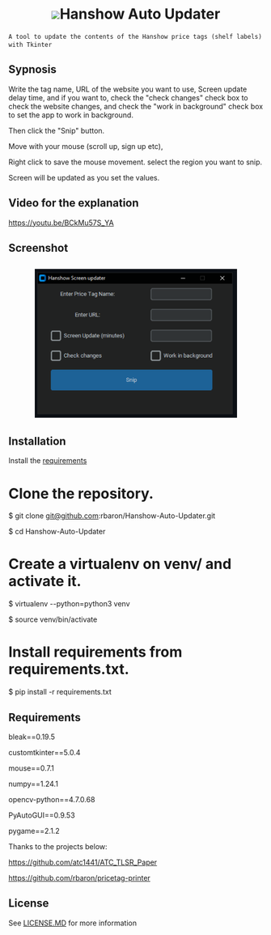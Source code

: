
<h1 align='center'> <img width=32 src='https://static.wikia.nocookie.net/computer-software-and-video-games/images/9/94/Snipping_Tool_10_Icon.png/revision/latest?cb=20170128223105'>Hanshow Auto Updater</h1>
<p align='center'>
    
    A tool to update the contents of the Hanshow price tags (shelf labels) with Tkinter 
</p>

## Sypnosis

Write the tag name, URL of the website you want to use, Screen update delay time, and if you want to, check the "check changes" check box to check the website changes, and check the "work in background" check box to set the app to work in background. 

Then click the "Snip"  button. 

Move with your mouse (scroll up, sign up etc), 

Right click to save the mouse movement.
select the region you want to snip.


Screen will be updated as you set the values.


## Video for the explanation

https://youtu.be/BCkMu57S_YA

## Screenshot
<h2 align='center'> <img width=400 src='https://github.com/MakersFunDuck/Hanshow-Auto-Updater/blob/main/Screenshot.png'></h2>



## Installation

Install the [requirements](#requirements)

# Clone the repository.

$ git clone git@github.com:rbaron/Hanshow-Auto-Updater.git

$ cd Hanshow-Auto-Updater

# Create a virtualenv on venv/ and activate it.

$ virtualenv --python=python3 venv

$ source venv/bin/activate

# Install requirements from requirements.txt.


$ pip install -r requirements.txt



## Requirements

bleak==0.19.5

customtkinter==5.0.4

mouse==0.7.1

numpy==1.24.1

opencv-python==4.7.0.68

PyAutoGUI==0.9.53

pygame==2.1.2





Thanks to the projects below: 

https://github.com/atc1441/ATC_TLSR_Paper

https://github.com/rbaron/pricetag-printer

## License

See [LICENSE.MD](../../LICENSE.MD) for more information
